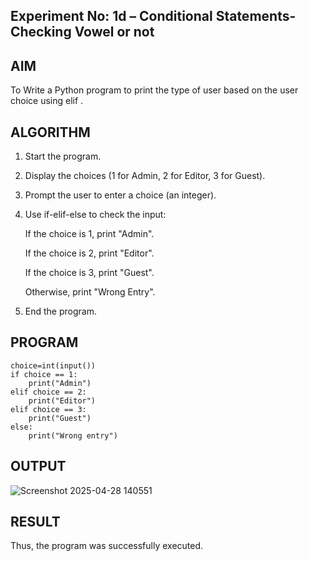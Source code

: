 ## Experiment No: 1d – Conditional Statements- Checking Vowel or not

## AIM  
To Write a Python program to print the type of user based on the user choice using elif .
## ALGORITHM  
1. Start the program.

2. Display the choices (1 for Admin, 2 for Editor, 3 for Guest).

3. Prompt the user to enter a choice (an integer).

4. Use if-elif-else to check the input:

   If the choice is 1, print "Admin".

   If the choice is 2, print "Editor".

    If the choice is 3, print "Guest".

    Otherwise, print "Wrong Entry".

5. End the program.

## PROGRAM
```
choice=int(input())
if choice == 1:
    print("Admin")
elif choice == 2:
    print("Editor")
elif choice == 3:
    print("Guest")
else:
    print("Wrong entry")

```

## OUTPUT

![Screenshot 2025-04-28 140551](https://github.com/user-attachments/assets/4b0cc096-df79-4907-982f-89653f649816)


## RESULT
Thus, the program was successfully executed.
